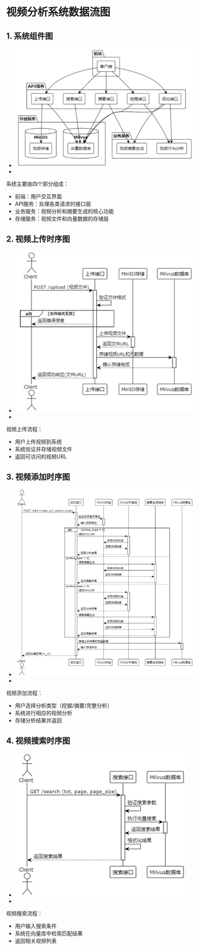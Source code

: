 # 视频分析系统数据流图

## 1. 系统组件图
+ ![系统组件图](images/系统组件图.png)
+ 
系统主要由四个部分组成：
- 前端：用户交互界面
- API服务：处理各类请求的接口层
- 业务服务：视频分析和摘要生成的核心功能
- 存储服务：视频文件和向量数据的存储层

## 2. 视频上传时序图
+ ![视频上传时序图](images/视频上传时序图.png)
+ 
视频上传流程：
- 用户上传视频到系统
- 系统验证并存储视频文件
- 返回可访问的视频URL

## 3. 视频添加时序图
+ ![视频添加时序图](images/视频添加时序图.png)
+ 
视频添加流程：
- 用户选择分析类型（挖掘/摘要/完整分析）
- 系统进行相应的视频分析
- 存储分析结果并返回

## 4. 视频搜索时序图
+ ![视频搜索时序图](images/视频搜索时序图.png)
+ 
视频搜索流程：
- 用户输入搜索条件
- 系统在向量库中检索匹配结果
- 返回相关视频列表